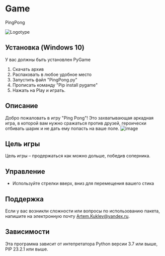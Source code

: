 # Game
PingPong <!-- описание репозитория -->
<!--Блок информации о репозитории в бейджах-->

![Logotype](https://img.freepik.com/premium-vector/simple-table-tennis-logo-ping-pong-logo-template-sports-games-clubs-tournaments-championships_661040-6188.jpg)

<!--Установка-->
## Установка (Windows 10)
У вас должны быть установлен PyGame
1. Скачать архив
2. Распаковать в любое удобное место
3. Запустить файл "PingPong.py"
4. Прописать команду "Pip install pygame"
5. Нажать на Play и играть.
   
## Описание
Добро пожаловать в игру "Ping Pong"! Это захватывающая аркадная игра, в которой вам нужно сражаться против друзей, героически отбивать шарик и не дать ему попасть на ваше поле.
![image](https://github.com/user-attachments/assets/ffae7664-c9ee-4997-a2c7-39913fe4a2c0)

## Цель игры
   
Цель игры – продержаться как можно дольше, победив соперника.

## Управление
- Используйте стрелки вверх, вниз для перемещения вашего стика

<!--Поддержка-->
## Поддержка
Если у вас возникли сложности или вопросы по использованию пакета, напишите на электронную почту <Artem.Kuklev@yandex.ru>.

<!--зависимости-->
## Зависимости
Эта программа зависит от интепретатора Python версии 3.7 или выше, PIP 23.2.1 или выше.

